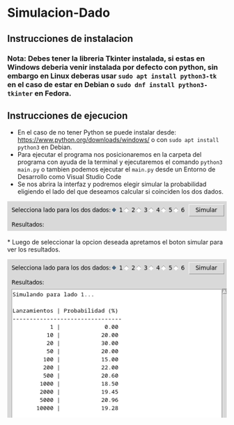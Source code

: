 # Simulacion-Dado
## Instrucciones de instalacion
### Nota: Debes tener la libreria Tkinter instalada, si estas en Windows deberia venir instalada por defecto con python, sin embargo en Linux deberas usar `sudo apt install python3-tk` en el caso de estar en Debian o `sudo dnf install python3-tkinter` en Fedora.

## Instrucciones de ejecucion
* En el caso de no tener Python se puede instalar desde: https://www.python.org/downloads/windows/ o con `sudo apt install python3` en Debian.
* Para ejecutar el programa nos posicionaremos en la carpeta del programa con ayuda de la terminal y ejecutaremos el comando `python3 main.py` o tambien podemos ejecutar el `main.py` desde un Entorno de Desarrollo como Visual Studio Code
* Se nos abrira la interfaz y podremos elegir simular la probabilidad eligiendo el lado del que deseamos calcular si coinciden los dos dados.
<p align="center">
  <img src="Imagenes/Captura desde 2025-09-10 01-34-32.png" alt="Imagen 1" width="">
</p>
* Luego de seleccionar la opcion deseada apretamos el boton simular para ver los resultados.
<p align="center">
  <img src="Imagenes/Captura desde 2025-09-10 01-34-38.png" alt="Imagen 2" width="">
</p>